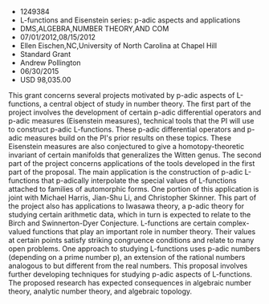 
* 1249384
* L-functions and Eisenstein series: p-adic aspects and applications
* DMS,ALGEBRA,NUMBER THEORY,AND COM
* 07/01/2012,08/15/2012
* Ellen Eischen,NC,University of North Carolina at Chapel Hill
* Standard Grant
* Andrew Pollington
* 06/30/2015
* USD 98,035.00

This grant concerns several projects motivated by p-adic aspects of L-functions,
a central object of study in number theory. The first part of the project
involves the development of certain p-adic differential operators and p-adic
measures (Eisenstein measures), technical tools that the PI will use to
construct p-adic L-functions. These p-adic differential operators and p-adic
measures build on the PI's prior results on these topics. These Eisenstein
measures are also conjectured to give a homotopy-theoretic invariant of certain
manifolds that generalizes the Witten genus. The second part of the project
concerns applications of the tools developed in the first part of the proposal.
The main application is the construction of p-adic L-functions that p-adically
interpolate the special values of L-functions attached to families of
automorphic forms. One portion of this application is joint with Michael Harris,
Jian-Shu Li, and Christopher Skinner. This part of the project also has
applications to Iwasawa theory, a p-adic theory for studying certain arithmetic
data, which in turn is expected to relate to the Birch and Swinnerton-Dyer
Conjecture. L-functions are certain complex-valued functions that play an
important role in number theory. Their values at certain points satisfy striking
congruence conditions and relate to many open problems. One approach to studying
L-functions uses p-adic numbers (depending on a prime number p), an extension of
the rational numbers analogous to but different from the real numbers. This
proposal involves further developing techniques for studying p-adic aspects of
L-functions. The proposed research has expected consequences in algebraic number
theory, analytic number theory, and algebraic topology.
